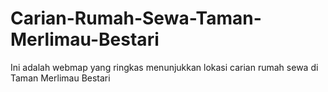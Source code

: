 # Carian-Rumah-Sewa-Taman-Merlimau-Bestari
Ini adalah webmap yang ringkas menunjukkan lokasi carian rumah sewa di Taman Merlimau Bestari
